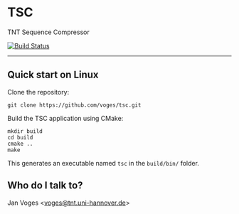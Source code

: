 # TSC

TNT Sequence Compressor

[![Build Status](https://travis-ci.com/voges/tsc.svg?branch=master)](https://travis-ci.com/voges/tsc)

---

## Quick start on Linux

Clone the repository:

    git clone https://github.com/voges/tsc.git

Build the TSC application using CMake:

    mkdir build
    cd build
    cmake ..
    make

This generates an executable named ``tsc`` in the ``build/bin/`` folder.

## Who do I talk to?

Jan Voges <[voges@tnt.uni-hannover.de](mailto:voges@tnt.uni-hannover.de)>
